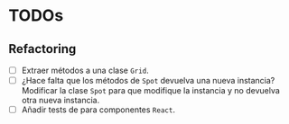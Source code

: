 # TODOs

## Refactoring

- [ ] Extraer métodos a una clase `Grid`.
- [ ] ¿Hace falta que los métodos de `Spot` devuelva una nueva instancia? Modificar la clase `Spot` para que modifique la instancia y no devuelva otra nueva instancia.
- [ ] Añadir tests de para componentes `React`.
